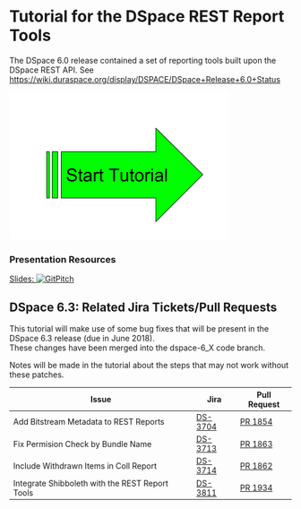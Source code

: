 
# Tutorial for the DSpace REST Report Tools


The DSpace 6.0 release contained a set of reporting tools built upon the DSpace REST API.  See https://wiki.duraspace.org/display/DSPACE/DSpace+Release+6.0+Status

[![Start Tutorial](StartTutorial.png)](https://terrywbrady.github.io/restReportTutorial/intro)

### Presentation Resources
[Slides: ![GitPitch](https://gitpitch.com/assets/badge.svg)](https://gitpitch.com/terrywbrady/restReportTutorial/) 

## DSpace 6.3: Related Jira Tickets/Pull Requests
This tutorial will make use of some bug fixes that will be present in the DSpace 6.3 release (due in June 2018).  
These changes have been merged into the dspace-6_X code branch.

Notes will be made in the tutorial about the steps that may not work without these patches.

Issue | Jira | Pull Request
----- | ---- | ------------
Add Bitstream Metadata to REST Reports | [DS-3704](https://jira.duraspace.org/browse/DS-3704) | [PR 1854](https://github.com/DSpace/DSpace/pull/1854)
Fix Permision Check by Bundle Name     | [DS-3713](https://jira.duraspace.org/browse/DS-3713) | [PR 1863](https://github.com/DSpace/DSpace/pull/1863)
Include Withdrawn Items in Coll Report | [DS-3714](https://jira.duraspace.org/browse/DS-3714) | [PR 1862](https://github.com/DSpace/DSpace/pull/1862)
Integrate Shibboleth with the REST Report Tools | [DS-3811](https://jira.duraspace.org/browse/DS-3811) | [PR 1934](https://github.com/DSpace/DSpace/pull/1934)
